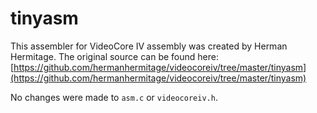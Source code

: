 # tinyasm

This assembler for VideoCore IV assembly was created by Herman Hermitage. The original source can be found here:
[https://github.com/hermanhermitage/videocoreiv/tree/master/tinyasm](https://github.com/hermanhermitage/videocoreiv/tree/master/tinyasm)

No changes were made to `asm.c` or `videocoreiv.h`.
